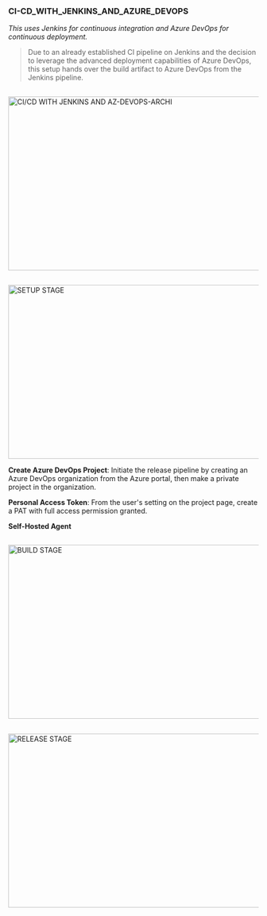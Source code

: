 ### CI-CD_WITH_JENKINS_AND_AZURE_DEVOPS
_This uses Jenkins for continuous integration and Azure DevOps for continuous deployment._

> Due to an already established CI pipeline on Jenkins and the decision to leverage the advanced deployment capabilities of Azure DevOps, this setup hands over the build artifact to Azure DevOps from the Jenkins pipeline.
##

<img src="https://github.com/user-attachments/assets/da0a17e8-0d8f-4dd5-9a10-bd7f20ff0449" alt="CI/CD WITH JENKINS AND AZ-DEVOPS-ARCHI" style="height: 350px; width:600;"/> 

##

<img src="https://github.com/user-attachments/assets/0e5341c2-9429-4efb-8cd5-299ff8b6f7fc" alt="SETUP STAGE" style="height: 350px; width:600;"/> 

__Create Azure DevOps Project__: Initiate the release pipeline by creating an Azure DevOps organization from the Azure portal, then make a private project in the organization.

__Personal Access Token__: From the user's setting on the project page, create a PAT with full access permission granted.

__Self-Hosted Agent__

##

<img src="https://github.com/user-attachments/assets/d7fe3f29-6c41-410f-ab9b-f64b6c1da8b1" alt="BUILD STAGE" style="height: 350px; width:600;"/>

##

<img src="https://github.com/user-attachments/assets/9237ca5a-a052-46ca-8411-bb46f505d69f" alt="RELEASE STAGE" style="height: 350px; width:600;"/>

